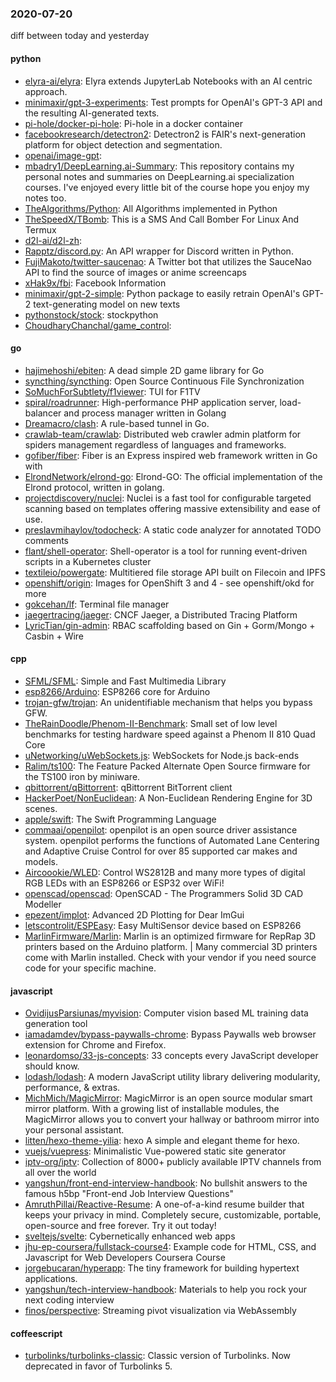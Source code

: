 ### 2020-07-20
diff between today and yesterday

#### python
* [elyra-ai/elyra](https://github.com/elyra-ai/elyra): Elyra extends JupyterLab Notebooks with an AI centric approach.
* [minimaxir/gpt-3-experiments](https://github.com/minimaxir/gpt-3-experiments): Test prompts for OpenAI's GPT-3 API and the resulting AI-generated texts.
* [pi-hole/docker-pi-hole](https://github.com/pi-hole/docker-pi-hole): Pi-hole in a docker container
* [facebookresearch/detectron2](https://github.com/facebookresearch/detectron2): Detectron2 is FAIR's next-generation platform for object detection and segmentation.
* [openai/image-gpt](https://github.com/openai/image-gpt): 
* [mbadry1/DeepLearning.ai-Summary](https://github.com/mbadry1/DeepLearning.ai-Summary): This repository contains my personal notes and summaries on DeepLearning.ai specialization courses. I've enjoyed every little bit of the course hope you enjoy my notes too.
* [TheAlgorithms/Python](https://github.com/TheAlgorithms/Python): All Algorithms implemented in Python
* [TheSpeedX/TBomb](https://github.com/TheSpeedX/TBomb): This is a SMS And Call Bomber For Linux And Termux
* [d2l-ai/d2l-zh](https://github.com/d2l-ai/d2l-zh): 
* [Rapptz/discord.py](https://github.com/Rapptz/discord.py): An API wrapper for Discord written in Python.
* [FujiMakoto/twitter-saucenao](https://github.com/FujiMakoto/twitter-saucenao): A Twitter bot that utilizes the SauceNao API to find the source of images or anime screencaps
* [xHak9x/fbi](https://github.com/xHak9x/fbi): Facebook Information
* [minimaxir/gpt-2-simple](https://github.com/minimaxir/gpt-2-simple): Python package to easily retrain OpenAI's GPT-2 text-generating model on new texts
* [pythonstock/stock](https://github.com/pythonstock/stock): stockpython
* [ChoudharyChanchal/game_control](https://github.com/ChoudharyChanchal/game_control): 

#### go
* [hajimehoshi/ebiten](https://github.com/hajimehoshi/ebiten): A dead simple 2D game library for Go
* [syncthing/syncthing](https://github.com/syncthing/syncthing): Open Source Continuous File Synchronization
* [SoMuchForSubtlety/f1viewer](https://github.com/SoMuchForSubtlety/f1viewer):  TUI for F1TV
* [spiral/roadrunner](https://github.com/spiral/roadrunner): High-performance PHP application server, load-balancer and process manager written in Golang
* [Dreamacro/clash](https://github.com/Dreamacro/clash): A rule-based tunnel in Go.
* [crawlab-team/crawlab](https://github.com/crawlab-team/crawlab): Distributed web crawler admin platform for spiders management regardless of languages and frameworks. 
* [gofiber/fiber](https://github.com/gofiber/fiber):  Fiber is an Express inspired web framework written in Go with 
* [ElrondNetwork/elrond-go](https://github.com/ElrondNetwork/elrond-go):  Elrond-GO: The official implementation of the Elrond protocol, written in golang.
* [projectdiscovery/nuclei](https://github.com/projectdiscovery/nuclei): Nuclei is a fast tool for configurable targeted scanning based on templates offering massive extensibility and ease of use.
* [preslavmihaylov/todocheck](https://github.com/preslavmihaylov/todocheck): A static code analyzer for annotated TODO comments
* [flant/shell-operator](https://github.com/flant/shell-operator): Shell-operator is a tool for running event-driven scripts in a Kubernetes cluster
* [textileio/powergate](https://github.com/textileio/powergate): Multitiered file storage API built on Filecoin and IPFS
* [openshift/origin](https://github.com/openshift/origin): Images for OpenShift 3 and 4 - see openshift/okd for more
* [gokcehan/lf](https://github.com/gokcehan/lf): Terminal file manager
* [jaegertracing/jaeger](https://github.com/jaegertracing/jaeger): CNCF Jaeger, a Distributed Tracing Platform
* [LyricTian/gin-admin](https://github.com/LyricTian/gin-admin): RBAC scaffolding based on Gin + Gorm/Mongo + Casbin + Wire

#### cpp
* [SFML/SFML](https://github.com/SFML/SFML): Simple and Fast Multimedia Library
* [esp8266/Arduino](https://github.com/esp8266/Arduino): ESP8266 core for Arduino
* [trojan-gfw/trojan](https://github.com/trojan-gfw/trojan): An unidentifiable mechanism that helps you bypass GFW.
* [TheRainDoodle/Phenom-II-Benchmark](https://github.com/TheRainDoodle/Phenom-II-Benchmark): Small set of low level benchmarks for testing hardware speed against a Phenom II 810 Quad Core
* [uNetworking/uWebSockets.js](https://github.com/uNetworking/uWebSockets.js): WebSockets for Node.js back-ends 
* [Ralim/ts100](https://github.com/Ralim/ts100): The Feature Packed Alternate Open Source firmware for the TS100 iron by miniware.
* [qbittorrent/qBittorrent](https://github.com/qbittorrent/qBittorrent): qBittorrent BitTorrent client
* [HackerPoet/NonEuclidean](https://github.com/HackerPoet/NonEuclidean): A Non-Euclidean Rendering Engine for 3D scenes.
* [apple/swift](https://github.com/apple/swift): The Swift Programming Language
* [commaai/openpilot](https://github.com/commaai/openpilot): openpilot is an open source driver assistance system. openpilot performs the functions of Automated Lane Centering and Adaptive Cruise Control for over 85 supported car makes and models.
* [Aircoookie/WLED](https://github.com/Aircoookie/WLED): Control WS2812B and many more types of digital RGB LEDs with an ESP8266 or ESP32 over WiFi!
* [openscad/openscad](https://github.com/openscad/openscad): OpenSCAD - The Programmers Solid 3D CAD Modeller
* [epezent/implot](https://github.com/epezent/implot): Advanced 2D Plotting for Dear ImGui
* [letscontrolit/ESPEasy](https://github.com/letscontrolit/ESPEasy): Easy MultiSensor device based on ESP8266
* [MarlinFirmware/Marlin](https://github.com/MarlinFirmware/Marlin): Marlin is an optimized firmware for RepRap 3D printers based on the Arduino platform. | Many commercial 3D printers come with Marlin installed. Check with your vendor if you need source code for your specific machine.

#### javascript
* [OvidijusParsiunas/myvision](https://github.com/OvidijusParsiunas/myvision): Computer vision based ML training data generation tool 
* [iamadamdev/bypass-paywalls-chrome](https://github.com/iamadamdev/bypass-paywalls-chrome): Bypass Paywalls web browser extension for Chrome and Firefox.
* [leonardomso/33-js-concepts](https://github.com/leonardomso/33-js-concepts):  33 concepts every JavaScript developer should know.
* [lodash/lodash](https://github.com/lodash/lodash): A modern JavaScript utility library delivering modularity, performance, & extras.
* [MichMich/MagicMirror](https://github.com/MichMich/MagicMirror): MagicMirror is an open source modular smart mirror platform. With a growing list of installable modules, the MagicMirror allows you to convert your hallway or bathroom mirror into your personal assistant.
* [litten/hexo-theme-yilia](https://github.com/litten/hexo-theme-yilia): hexo A simple and elegant theme for hexo.
* [vuejs/vuepress](https://github.com/vuejs/vuepress):  Minimalistic Vue-powered static site generator
* [iptv-org/iptv](https://github.com/iptv-org/iptv): Collection of 8000+ publicly available IPTV channels from all over the world
* [yangshun/front-end-interview-handbook](https://github.com/yangshun/front-end-interview-handbook):  No bullshit answers to the famous h5bp "Front-end Job Interview Questions"
* [AmruthPillai/Reactive-Resume](https://github.com/AmruthPillai/Reactive-Resume): A one-of-a-kind resume builder that keeps your privacy in mind. Completely secure, customizable, portable, open-source and free forever. Try it out today!
* [sveltejs/svelte](https://github.com/sveltejs/svelte): Cybernetically enhanced web apps
* [jhu-ep-coursera/fullstack-course4](https://github.com/jhu-ep-coursera/fullstack-course4): Example code for HTML, CSS, and Javascript for Web Developers Coursera Course
* [jorgebucaran/hyperapp](https://github.com/jorgebucaran/hyperapp): The tiny framework for building hypertext applications.
* [yangshun/tech-interview-handbook](https://github.com/yangshun/tech-interview-handbook):  Materials to help you rock your next coding interview
* [finos/perspective](https://github.com/finos/perspective): Streaming pivot visualization via WebAssembly

#### coffeescript
* [turbolinks/turbolinks-classic](https://github.com/turbolinks/turbolinks-classic): Classic version of Turbolinks. Now deprecated in favor of Turbolinks 5.

